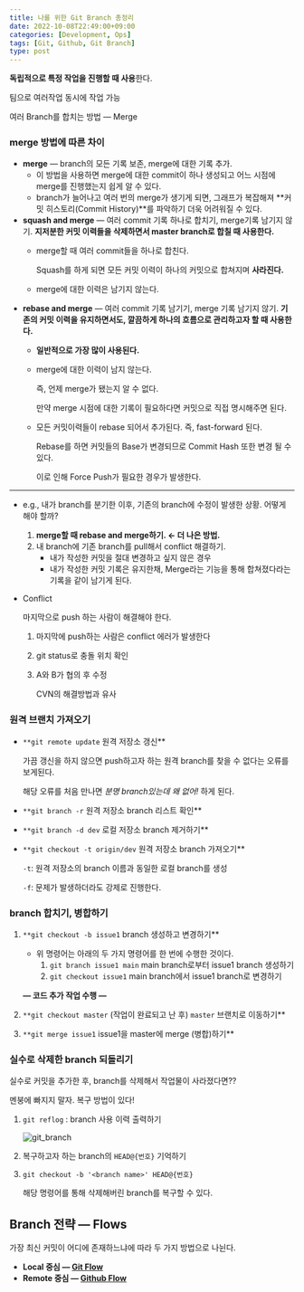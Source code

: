 ```yaml
---
title: 나를 위한 Git Branch 총정리
date: 2022-10-08T22:49:00+09:00
categories: [Development, Ops]
tags: [Git, Github, Git Branch]
type: post
---
```

**독립적으로 특정 작업을 진행할 때 사용**한다.

팀으로 여러작업 동시에 작업 가능

여러 Branch를 합치는 방법 — Merge

### merge 방법에 따른 차이

- **merge** — branch의 모든 기록 보존, merge에 대한 기록 추가.
    - 이 방법을 사용하면 merge에 대한 commit이 하나 생성되고 어느 시점에 merge를 진행했는지 쉽게 알 수 있다.
    - branch가 늘어나고 여러 번의 merge가 생기게 되면, 그래프가 복잡해져 **커밋 히스토리(Commit History)**를 파악하기 더욱 어려워질 수 있다.
- **squash and merge** — 여러 commit 기록 하나로 합치기, merge기록 남기지 않기.
**지저분한 커밋 이력들을 삭제하면서 master branch로 합칠 때 사용한다.**
    - merge할 때 여러 commit들을 하나로 합친다.
        
        Squash를 하게 되면 모든 커밋 이력이 하나의 커밋으로 합쳐지며 **사라진다.**
        
    - merge에 대한 이력은 남기지 않는다.
- **rebase and merge** — 여러 commit 기록 남기기, merge 기록 남기지 않기.
**기존의 커밋 이력을 유지하면서도, 깔끔하게 하나의 흐름으로 관리하고자 할 때 사용한다.**
    - **일반적으로 가장 많이 사용된다.**
    - merge에 대한 이력이 남지 않는다.
        
        즉, 언제 merge가 됐는지 알 수 없다.
        
        만약 merge 시점에 대한 기록이 필요하다면 커밋으로 직접 명시해주면 된다.
        
    - 모든 커밋이력들이 rebase 되어서 추가된다. 즉, fast-forward 된다.
        
        Rebase를 하면 커밋들의 Base가 변경되므로 Commit Hash 또한 변경 될 수 있다. 
        
        이로 인해 Force Push가 필요한 경우가 발생한다.
        

---

- e.g., 내가 branch를 분기한 이후, 기존의 branch에 수정이 발생한 상황. 어떻게 해야 할까?
    1. **merge할 때 rebase and merge하기. ← 더 나은 방법.**
    2. 내 branch에 기존 branch를 pull해서 conflict 해결하기.
        - 내가 작성한 커밋을 절대 변경하고 싶지 않은 경우
        - 내가 작성한 커밋 기록은 유지한채, Merge라는 기능을 통해 합쳐졌다라는 기록을 같이 남기게 된다.
- Conflict
    
    마지막으로 push 하는 사람이 해결해야 한다.
    
    1. 마지막에 push하는 사람은 conflict 에러가 발생한다
    2. git status로 충돌 위치 확인
    3. A와 B가 협의 후 수정
        
        CVN의 해결방법과 유사
        

### 원격 브랜치 가져오기

- `**git remote update` 원격 저장소 갱신**
    
    가끔 갱신을 하지 않으면 push하고자 하는 원격 branch를 찾을 수 없다는 오류를 보게된다.
    
    해당 오류를 처음 만나면 *분명 branch있는데 왜 없어!* 하게 된다.
    
- `**git branch -r` 원격 저장소 branch 리스트 확인**
- `**git branch -d dev` 로컬 저장소 branch 제거하기**
- `**git checkout -t origin/dev` 원격 저장소 branch 가져오기**
    
    `-t`: 원격 저장소의 branch 이름과 동일한 로컬 branch를 생성
    
    `-f`: 문제가 발생하더라도 강제로 진행한다.
    

### branch 합치기, 병합하기

1. `**git checkout -b issue1` branch 생성하고 변경하기**
    - 위 명령어는 아래의 두 가지 명령어를 한 번에 수행한 것이다.
        1. `git branch issue1 main` main branch로부터 issue1 branch 생성하기
        2. `git checkout issue1` main branch에서 issue1 branch로 변경하기
    
    **— 코드 추가 작업 수행 —**
    
2. `**git checkout master` (작업이 완료되고 난 후) `master` 브랜치로 이동하기**
3. `**git merge issue1` issue1을 master에 merge (병합)하기**

### 실수로 삭제한 branch 되돌리기

실수로 커밋을 추가한 후, branch를 삭제해서 작업물이 사라졌다면??

멘붕에 빠지지 말자. 복구 방법이 있다!

1. `git reflog` : branch 사용 이력 출력하기
    
    ![git_branch](/imgs/git_branch0.png)
    
2. 복구하고자 하는 branch의 `HEAD@{번호}` 기억하기
3. `git checkout -b '<branch name>' HEAD@{번호}`
    
    해당 명령어를 통해 삭제해버린 branch를 복구할 수 있다.
    

## Branch 전략 — Flows

가장 최신 커밋이 어디에 존재하느냐에 따라 두 가지 방법으로 나뉜다.

- **Local 중심 — [Git Flow](https://www.notion.so/Git-Flow-aaf663b86f2644ab9a9774d9771d424a?pvs=21)**
- **Remote 중심 — [Github Flow](https://www.notion.so/Github-Flow-59d94e2ceaa145f9b041dc024d65af30?pvs=21)**